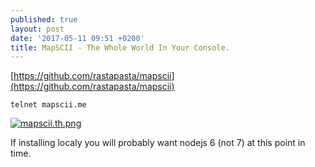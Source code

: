 ```yaml
---
published: true
layout: post
date: '2017-05-11 09:51 +0200'
title: MapSCII - The Whole World In Your Console.
---
```

[https://github.com/rastapasta/mapscii](https://github.com/rastapasta/mapscii)

    telnet mapscii.me
    
[![mapscii.th.png](https://cdn.scrot.moe/images/2017/05/11/mapscii.th.png)](https://cdn.scrot.moe/images/2017/05/11/mapscii.png)

If installing localy you will probably want nodejs 6 (not 7) at this point in time.
